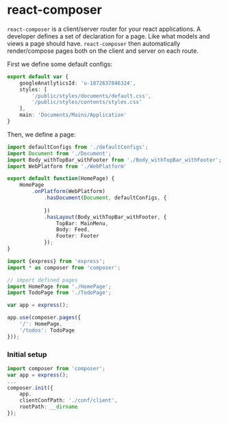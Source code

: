 react-composer
================

`react-composer` is a client/server router for your react applications. A developer defines a set of declaration for a page. Like what models and views a page should have. `react-composer` then automatically render/compose pages both on the client and server on each route.

First we define some default configs:
```typescript
export default var {
    googleAnatlyticsId: 'u-1872637846324',
    styles: [
        '/public/styles/documents/default.css',
        '/public/styles/contents/styles.css'
    ],
    main: 'Documents/Mains/Application'
}
```
Then, we define a page:

```typescript
import defaultConfigs from './defaultConfigs';
import Document from './Document';
import Body_withTopBar_withFooter from './Body_withTopBar_withFooter';
import WebPlatform from './WebPlatform'

export default function(HomePage) {
    HomePage
        .onPlatform(WebPlatform)
            .hasDocument(Document, defaultConfigs, {
                
            })
            .hasLayout(Body_withTopBar_withFooter, {
                TopBar: MainMenu,
                Body: Feed,
                Footer: Footer
            });
}
```

```typescript
import {express} from 'express';
import * as composer from 'composer';

// import defined pages
import HomePage from './HomePage';
import TodoPage from './TodoPage';

var app = express();

app.use(composer.pages({
    '/': HomePage,
    '/todos': TodoPage
}));
``` 

### Initial setup
```typescript
import composer from 'composer';
var app = express();
...
composer.init({
    app,
    clientConfPath: './conf/client',
    rootPath: __dirname
});
```
